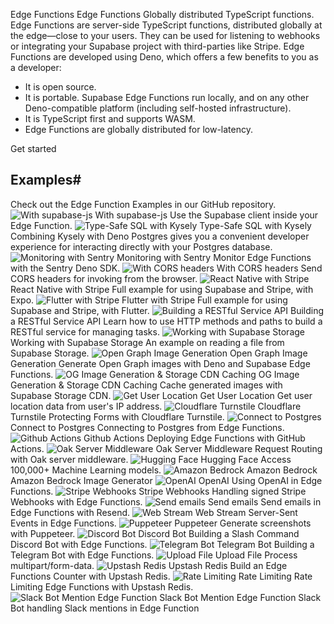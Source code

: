 Edge Functions
Edge Functions
Globally distributed TypeScript functions.
Edge Functions are server-side TypeScript functions, distributed globally at the edge—close to your users. They can be used for listening to webhooks or integrating your Supabase project with third-parties like Stripe. Edge Functions are developed using Deno, which offers a few benefits to you as a developer:
  * It is open source.
  * It is portable. Supabase Edge Functions run locally, and on any other Deno-compatible platform (including self-hosted infrastructure).
  * It is TypeScript first and supports WASM.
  * Edge Functions are globally distributed for low-latency.


Get started
## Examples#
Check out the Edge Function Examples in our GitHub repository.
![With supabase-js](https://supabase.com/docs/img/icons/github-icon-light.svg)
With supabase-js
Use the Supabase client inside your Edge Function.
![Type-Safe SQL with Kysely](https://supabase.com/docs/img/icons/github-icon-light.svg)
Type-Safe SQL with Kysely
Combining Kysely with Deno Postgres gives you a convenient developer experience for interacting directly with your Postgres database.
![Monitoring with Sentry](https://supabase.com/docs/img/icons/github-icon-light.svg)
Monitoring with Sentry
Monitor Edge Functions with the Sentry Deno SDK.
![With CORS headers](https://supabase.com/docs/img/icons/github-icon-light.svg)
With CORS headers
Send CORS headers for invoking from the browser.
![React Native with Stripe](https://supabase.com/docs/img/icons/github-icon-light.svg)
React Native with Stripe
Full example for using Supabase and Stripe, with Expo.
![Flutter with Stripe](https://supabase.com/docs/img/icons/github-icon-light.svg)
Flutter with Stripe
Full example for using Supabase and Stripe, with Flutter.
![Building a RESTful Service API](https://supabase.com/docs/img/icons/github-icon-light.svg)
Building a RESTful Service API
Learn how to use HTTP methods and paths to build a RESTful service for managing tasks.
![Working with Supabase Storage](https://supabase.com/docs/img/icons/github-icon-light.svg)
Working with Supabase Storage
An example on reading a file from Supabase Storage.
![Open Graph Image Generation](https://supabase.com/docs/img/icons/github-icon-light.svg)
Open Graph Image Generation
Generate Open Graph images with Deno and Supabase Edge Functions.
![OG Image Generation & Storage CDN Caching](https://supabase.com/docs/img/icons/github-icon-light.svg)
OG Image Generation & Storage CDN Caching
Cache generated images with Supabase Storage CDN.
![Get User Location](https://supabase.com/docs/img/icons/github-icon-light.svg)
Get User Location
Get user location data from user's IP address.
![Cloudflare Turnstile](https://supabase.com/docs/img/icons/github-icon-light.svg)
Cloudflare Turnstile
Protecting Forms with Cloudflare Turnstile.
![Connect to Postgres](https://supabase.com/docs/img/icons/github-icon-light.svg)
Connect to Postgres
Connecting to Postgres from Edge Functions.
![Github Actions](https://supabase.com/docs/img/icons/github-icon-light.svg)
Github Actions
Deploying Edge Functions with GitHub Actions.
![Oak Server Middleware](https://supabase.com/docs/img/icons/github-icon-light.svg)
Oak Server Middleware
Request Routing with Oak server middleware.
![Hugging Face](https://supabase.com/docs/img/icons/github-icon-light.svg)
Hugging Face
Access 100,000+ Machine Learning models.
![Amazon Bedrock](https://supabase.com/docs/img/icons/github-icon-light.svg)
Amazon Bedrock
Amazon Bedrock Image Generator
![OpenAI](https://supabase.com/docs/img/icons/github-icon-light.svg)
OpenAI
Using OpenAI in Edge Functions.
![Stripe Webhooks](https://supabase.com/docs/img/icons/github-icon-light.svg)
Stripe Webhooks
Handling signed Stripe Webhooks with Edge Functions.
![Send emails](https://supabase.com/docs/img/icons/github-icon-light.svg)
Send emails
Send emails in Edge Functions with Resend.
![Web Stream](https://supabase.com/docs/img/icons/github-icon-light.svg)
Web Stream
Server-Sent Events in Edge Functions.
![Puppeteer](https://supabase.com/docs/img/icons/github-icon-light.svg)
Puppeteer
Generate screenshots with Puppeteer.
![Discord Bot](https://supabase.com/docs/img/icons/github-icon-light.svg)
Discord Bot
Building a Slash Command Discord Bot with Edge Functions.
![Telegram Bot](https://supabase.com/docs/img/icons/github-icon-light.svg)
Telegram Bot
Building a Telegram Bot with Edge Functions.
![Upload File](https://supabase.com/docs/img/icons/github-icon-light.svg)
Upload File
Process multipart/form-data.
![Upstash Redis](https://supabase.com/docs/img/icons/github-icon-light.svg)
Upstash Redis
Build an Edge Functions Counter with Upstash Redis.
![Rate Limiting](https://supabase.com/docs/img/icons/github-icon-light.svg)
Rate Limiting
Rate Limiting Edge Functions with Upstash Redis.
![Slack Bot Mention Edge Function](https://supabase.com/docs/img/icons/github-icon-light.svg)
Slack Bot Mention Edge Function
Slack Bot handling Slack mentions in Edge Function
